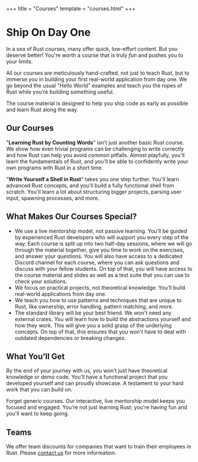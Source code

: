 +++
title = "Courses"
template = "courses.html"
+++

# Ship On Day One

In a sea of Rust courses, many offer quick, low-effort content. But you deserve
better! You're worth a course that is truly *fun* and pushes you to your limits.

All our courses are meticulously hand-crafted, not just to teach Rust,
but to immerse you in building your first real-world application from day one.
We go beyond the usual "Hello World" examples and teach you the ropes of Rust
while you're building something useful.

The course material is designed to help you ship code as early as possible
and learn Rust along the way.

## Our Courses

"**Learning Rust by Counting Words**" isn’t just another basic Rust
course. We show how even trivial programs can be challenging to write correctly
and how Rust can help you avoid common pitfalls. Almost playfully, you'll learn
the fundamentals of Rust, and you'll be able to confidently write your own
programs with Rust in a short time.

"**Write Yourself a Shell in Rust**" takes you one step further. 
You'll learn advanced Rust concepts, and you'll build a fully functional shell
from scratch. You'll learn a lot about structuring bigger projects,
parsing user input, spawning processes, and more.

## What Makes Our Courses Special?

* We use a live mentorship model, not passive learning. You’ll be guided by
  experienced Rust developers who will support you every step of the way. Each
  course is split up into two half-day sessions, where we will go through the
  material together, give you time to work on the exercises, and answer your
  questions. You will also have access to a dedicated Discord channel for each
  course, where you can ask questions and discuss with your fellow students. On
  top of that, you will have access to the course material and slides as well as
  a test suite that you can use to check your solutions.
* We focus on practical projects, not theoretical knowledge. You’ll build
  real-world applications from day one.
* We teach you how to use patterns and techniques that are unique to Rust, like
  ownership, error handling, pattern matching, and more.
* The standard library will be your best friend. We won't need any external
  crates. You will learn how to build the abstractions yourself and how they
  work. This will give you a solid grasp of the underlying concepts.
  On top of that, this ensures that you won't have to deal with outdated
  dependencies or breaking changes.

## What You'll Get

By the end of your journey with us, you won’t just have theoretical knowledge or
demo code. You’ll have a functional project that you developed yourself and can
proudly showcase. A testament to your hard work that you can build on.

Forget generic courses. Our interactive, live mentorship model keeps you focused
and engaged. You’re not just learning Rust; you're having fun and you'll want to
keep going.

## Teams

We offer team discounts for companies that want to train their employees in
Rust. Please [contact us](/quote/) for more information.


